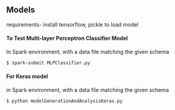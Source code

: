 <h2>Models</h2>

requirements- install tensorflow, pickle
to load model


#### To Test Multi-layer Perceptron Classifier Model

In Spark environment, with a data file matching the given schema
```sh
$ spark-submit MLPClassifier.py
```
#### For Keras model

in Spark environment, with a data file matching the given schema
```sh
$ python modelGenerationAndAnalysisKeras.py
```





